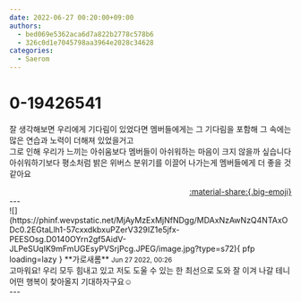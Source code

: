 ```yaml
---
date: 2022-06-27 00:20:00+09:00
authors:
  - bed069e5362aca6d7a822b2778c578b6
  - 326c0d1e7045798aa3964e2028c34628
categories:
  - Saerom
---
```


# 0-19426541

<div class="post-container" markdown="1">
<div class="content-container md-sidebar__scrollwrap" markdown="1">

잘 생각해보면 우리에게  기다림이 있었다면 멤버들에게는 그 기다림을 포함해 그 속에는 많은 연습과 노력이 더해져 있었을거고 <br>그로 인해 우리가 느끼는 아쉬움보다 멤버들이 아쉬워하는 마음이 크지 않을까 싶습니다 <br>아쉬워하기보다 평소처럼 밝은 위버스 분위기를 이끌어 나가는게 멤버들에게 더 좋을 것 같아요

</div>
</div>

<div style="text-align: right;" markdown="1">
<a href="https://weverse.io/fromis9/fanpost/0-19426541" style="text-align: right;">:material-share:{.big-emoji}</a>
</div>
---

<div class="comments-container md-sidebar__scrollwrap" markdown="1">
<div class="comment" markdown="1">
<div class='id-container' markdown="1">
![](https://phinf.wevpstatic.net/MjAyMzExMjNfNDgg/MDAxNzAwNzQ4NTAxODc0.2EGtaLlh1-57cxxdkbxuPZerV329IZ1e5jfx-PEESOsg.D0140OYrn2gf5AidV-JLPeSUqIK9mFmUGEsyPVSrjPcg.JPEG/image.jpg?type=s72){ pfp loading=lazy }
**<span class="artist">가로새롬</span>** <small>Jun 27 2022, 00:26</small><br>
</div>
<div class='comment-body' markdown="1">
고마워요! 우리 모두 힘내고 있고 저도 도울 수 있는 한 최선으로 도와 잘 이겨 나갈 테니 어떤 행복이 찾아올지 기대하자구요☺️
</div>
</div>
</div>
---
